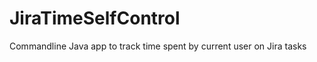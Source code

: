 JiraTimeSelfControl
===================

Commandline Java app to track time spent by current user on Jira tasks
